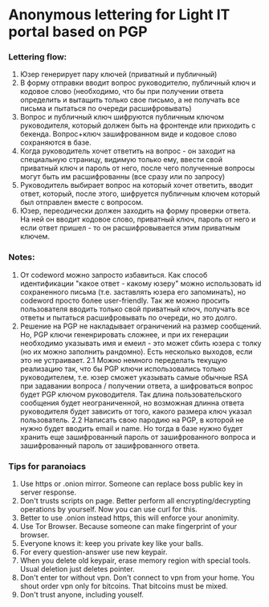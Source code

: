 # Anonymous lettering for Light IT portal based on PGP

### Lettering flow:
1. Юзер генерирует пару ключей (приватный и публичный)
2. В форму отправки вводит вопрос руководителю, публичный ключ и кодовое слово
(необходимо, что бы при получении ответа определить и вытащить только свое письмо, а не получать все письма и пытаться по очереди расшифровывать)
3. Вопрос и публичный ключ шифруются публичным ключом руководителя, который должен быть на фронтенде или приходить с бекенда.
Вопрос+ключ зашифрованном виде и кодовое слово сохраняются в базе.
4. Когда руководитель хочет ответить на вопрос - он заходит на специальную страницу, видимую только ему,
ввести свой приватный ключ и пароль от него, после чего полученные вопросы могут быть им расшифрованны (все сразу или по запросу)
5. Руководитель выбирает вопрос на который хочет ответить, вводит ответ, который, после этого, шифруется публичным ключем который был отправлен вместе с вопросом.
6. Юзер, переодически должен заходить на форму проверки ответа. На ней он вводит кодовое слово, приватный ключ, пароль от него и если ответ пришел - то он расшифровывается этим приватным ключем.

### Notes:
1. От codeword можно запросто избавиться. Как способ идентификации "какое ответ - какому юзеру" можно использовать id сохраненного письма (т.е. заставлять юзера его запоминать), но codeword просто более user-friendly.
Так же можно просить пользователя вводить только свой приватный ключ, получать все ответы и пытаться расшифровывать по очереди, но это долго.
2. Решение на PGP не накладывает ограничений на размер сообщений. Но, PGP ключи гененрировать сложнее, и при их генерации необходимо указывать имя и емеил - это может сбить юзера с толку (но их можно заполнить рандомно).
Есть несколько выходов, если это не устраивает.
2.1 Можно немного переделать текущую реализацию так, что бы PGP ключи использовались только руководителем, т.е. юзер сможет указывать самые обычные RSA при задавании вопроса / получении ответа, а шифроваться вопрос будет PGP ключом руководителя.
Так длина пользовательского сообщения будет неограниченной, но возможная длинна ответа руководителя будет зависить от того, какого размера ключ указал пользователь.
2.2 Написать свою пародию на PGP, в которой не нужно будет вводить email и name. Но тогда в базе нужно будет хранить еще зашифрованный пароль от зашифрованного вопроса и зашифрованный пароль от зашифрованного ответа.

### Tips for paranoiacs
1. Use https or .onion mirror. Someone can replace boss public key in server response.
2. Don't trusts scripts on page. Better perform all encrypting/decrypting operations by yourself. Now you can use curl for this.
3. Better to use .onion instead https, this will enforce your anonimity.
4. Use Tor Browser. Because someone can make fingerprint of your browser.
5. Everyone knows it: keep you private key like your balls.
6. For every question-answer use new keypair.
7. When you delete old keypair, erase memory region with special tools. Usual deletion just deletes pointer.
8. Don't enter tor without vpn. Don't connect to vpn from your home. You shout order vpn only for bitcoins. That bitcoins must be mixed.
12. Don't trust anyone, including youself.